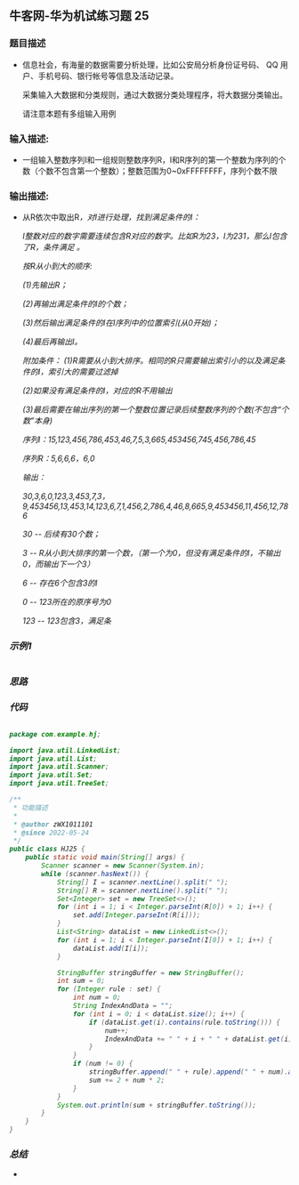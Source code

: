 ## 牛客网-华为机试练习题 25

### 题目描述

*   信息社会，有海量的数据需要分析处理，比如公安局分析身份证号码、 QQ 用户、手机号码、银行帐号等信息及活动记录。

    采集输入大数据和分类规则，通过大数据分类处理程序，将大数据分类输出。

    请注意本题有多组输入用例

### 输入描述:

+  一组输入整数序列I和一组规则整数序列R，I和R序列的第一个整数为序列的个数（个数不包含第一个整数）；整数范围为0~0xFFFFFFFF，序列个数不限

### 输出描述:

*   从R依次中取出R<i>，对I进行处理，找到满足条件的I： 
    
    I整数对应的数字需要连续包含R<i>对应的数字。比如R<i>为23，I为231，那么I包含了R<i>，条件满足 。
    
    按R<i>从小到大的顺序:
    
    (1)先输出R<i>； 
    
    (2)再输出满足条件的I的个数； 
    
    (3)然后输出满足条件的I在I序列中的位置索引(从0开始)； 
    
    (4)最后再输出I。 
    
    附加条件： 
    (1)R<i>需要从小到大排序。相同的R<i>只需要输出索引小的以及满足条件的I，索引大的需要过滤掉 
    
    (2)如果没有满足条件的I，对应的R<i>不用输出 
    
    (3)最后需要在输出序列的第一个整数位置记录后续整数序列的个数(不包含“个数”本身)
    
    序列I：15,123,456,786,453,46,7,5,3,665,453456,745,456,786,45
    
    序列R：5,6,6,6，6,0
    
    输出：
    
    30,3,6,0,123,3,453,7,3，9,453456,13,453,14,123,6,7,1,456,2,786,4,46,8,665,9,453456,11,456,12,786
    
    30 -- 后续有30个数；
    
    3  -- R从小到大排序的第一个数，（第一个为0，但没有满足条件的I，不输出0，而输出下一个3）
    
    6  -- 存在6个包含3的I
    
    0  -- 123所在的原序号为0
    
    123 -- 123包含3，满足条


### 示例1

```

```

### 思路
### 代码
```Java

package com.example.hj;

import java.util.LinkedList;
import java.util.List;
import java.util.Scanner;
import java.util.Set;
import java.util.TreeSet;

/**
 * 功能描述
 *
 * @author zWX1011101
 * @since 2022-05-24
 */
public class HJ25 {
    public static void main(String[] args) {
        Scanner scanner = new Scanner(System.in);
        while (scanner.hasNext()) {
            String[] I = scanner.nextLine().split(" ");
            String[] R = scanner.nextLine().split(" ");
            Set<Integer> set = new TreeSet<>();
            for (int i = 1; i < Integer.parseInt(R[0]) + 1; i++) {
                set.add(Integer.parseInt(R[i]));
            }
            List<String> dataList = new LinkedList<>();
            for (int i = 1; i < Integer.parseInt(I[0]) + 1; i++) {
                dataList.add(I[i]);
            }

            StringBuffer stringBuffer = new StringBuffer();
            int sum = 0;
            for (Integer rule : set) {
                int num = 0;
                String IndexAndData = "";
                for (int i = 0; i < dataList.size(); i++) {
                    if (dataList.get(i).contains(rule.toString())) {
                        num++;
                        IndexAndData += " " + i + " " + dataList.get(i);
                    }
                }
                if (num != 0) {
                    stringBuffer.append(" " + rule).append(" " + num).append(IndexAndData);
                    sum += 2 + num * 2;
                }
            }
            System.out.println(sum + stringBuffer.toString());
        }
    }
}


```
### 总结
*   
